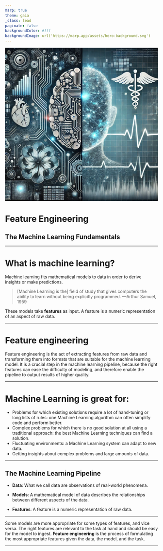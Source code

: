 ```yaml
---
marp: true
theme: gaia
_class: lead
paginate: false
backgroundColor: #fff
backgroundImage: url('https://marp.app/assets/hero-background.svg')
---
```


![bg left:40% 80%](../logo.png)

# **Feature Engineering**

## The Machine Learning Fundamentals

---

# What is machine learning?
Machine learning fits mathematical models to data in order to derive insights or make predictions. 

>[Machine Learning is the] field of study that gives computers the ability to learn without being explicitly programmed.
>    —Arthur Samuel, 1959

These models take **features** as input. A feature is a numeric representation of an aspect of raw data. 
<!--
Features are used as input variables in models that learn from data to make predictions or decisions without being explicitly programmed.
-->
---
# Feature engineering
Feature engineering is the act of extracting features from raw data and transforming them into formats that are suitable for the machine learning model. It is a crucial step in the machine learning pipeline, because the right features can ease the difficulty of modeling, and therefore enable the pipeline to output results of higher quality.

---
# Machine Learning is great for:
- Problems for which existing solutions require a lot of hand-tuning or long lists of rules: one Machine Learning algorithm can often simplify code and perform better.
- Complex problems for which there is no good solution at all using a traditional approach: the best Machine Learning techniques can find a solution.
- Fluctuating environments: a Machine Learning system can adapt to new data.
- Getting insights about complex problems and large amounts of data.

---
## The Machine Learning Pipeline

* **Data**: What we call data are observations of real-world phenomena. 
<!--
Each piece of data provides a small window into a limited aspect of reality. The collection of all of these observations gives us a picture of the whole. But the picture is messy because it is composed of a thousand little pieces, and there’s always measurement noise and missing pieces.
-->
* **Models**: A mathematical model of data describes the relationships between different aspects of the data. 
<!--
  For instance, a model that recommends music might measure the similarity between users (based on their listening habits), and recommend the same artists to users who have listened to a lot of the same songs.
  -->
* **Features**: A feature is a numeric representation of raw data. 
<!--
There are many ways to turn raw data into numeric measurements, which is why features can end up looking like a lot of things. Naturally, features must derive from the type of data that is available. 
-->

---

Some models are more appropriate for some types of features, and vice versa. The right features are relevant to the task at hand and should be easy for the model to ingest. **Feature engineering** is the process of formulating the most appropriate features given the data, the model, and the task.

---


